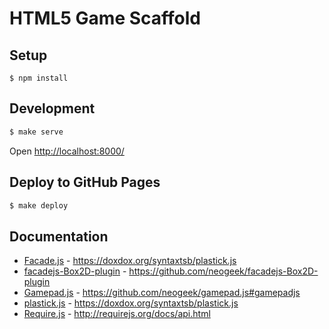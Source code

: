 # HTML5 Game Scaffold

## Setup

```
$ npm install
```

## Development

```bash
$ make serve
```

Open <http://localhost:8000/>


## Deploy to GitHub Pages

```bash
$ make deploy
```
## Documentation

- [Facade.js](https://facadejs.com/) - <https://doxdox.org/syntaxtsb/plastick.js>
- [facadejs-Box2D-plugin](https://github.com/neogeek/facadejs-Box2D-plugin) - <https://github.com/neogeek/facadejs-Box2D-plugin>
- [Gamepad.js](https://github.com/neogeek/gamepad.js) - <https://github.com/neogeek/gamepad.js#gamepadjs>
- [plastick.js](https://github.com/syntaxtsb/plastick.js) - <https://doxdox.org/syntaxtsb/plastick.js>
- [Require.js](http://requirejs.org/) - <http://requirejs.org/docs/api.html>

